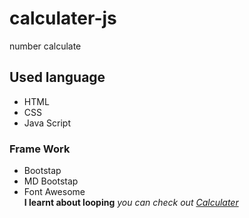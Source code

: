 # calculater-js
number calculate
## Used language ##
- HTML
- CSS
- Java Script
### Frame Work ###
- Bootstap
- MD Bootstap
- Font Awesome\
**I learnt about looping**
*you can check out [Calculater]( https://jagrati1213.github.io/calculater-js)*
